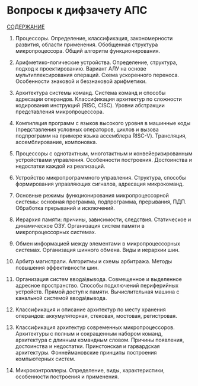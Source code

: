 # Вопросы к дифзачету АПС

[СОДЕРЖАНИЕ](../README.md)

1. Процессоры. Определение, классификация, закономерности развития, области применения. Обобщенная структура микропроцессора. Общий алгоритм функционирования.

3. Арифметико-логические устройства. Определение, структура, подход к проектированию. Вариант АЛУ на основе мультиплексирования операций. Схема ускоренного переноса. Особенности знаковой и беззнаковой арифметики.

4. Архитектура системы команд. Система команд и способы адресации операндов. Классификация архитектур по сложности кодирования инструкций (RISC, CISC). Уровни абстракции представления микропроцессора.

5. Компиляция программ с языков высокого уровня в машинные коды (представления условных операторов, циклов и вызова подпрограмм на примере языка ассемблера RISC-V). Трансляция, ассемблирование, компоновка.

6. Процессоры с однотактным, многотактным и конвейеризированным устройствами управления. Особенности построения. Достоинства и недостатки каждой из реализаций.

7. Устройство микропрограммного управления. Структура, способы формирования управляющих сигналов, адресация микрокоманд.

11. Основные режимы функционирования микропроцессорной системы: основная программа, подпрограмма, прерывания, ПДП. Обработка прерываний и исключений.

12. Иерархия памяти: причины, зависимости, следствия. Статическое и динамическое ОЗУ. Организация систем памяти в микропроцессорных системах.

16. Обмен информацией между элементами в микропроцессорных системах. Организация шинного обмена. Виды и иерархии шин.

17. Арбитр магистрали. Алгоритмы и схемы арбитража. Методы повышения эффективности шин.

18. Организация систем ввода\вывода. Совмещенное и выделенное адресное пространство. Способы подключений периферийных устройств. Прямой доступ к памяти. Вычислительная машина с канальной системой ввода\вывода.

19. Классификация и описание архитектур по месту хранения операндов: аккумуляторная, стековая, мостовая, регистровая.

20. Классификация архитектур современных микропроцессоров. Архитектуры с полным и сокращенным набором команд, архитектура с длинным командным словом. Причины появления, достоинства и недостатки. Принстонская и гарвардская архитектуры. Фоннеймановские принципы построения компьютерных систем.

21. Микроконтроллеры. Определение, виды, характеристики, особенности построения и применения.

